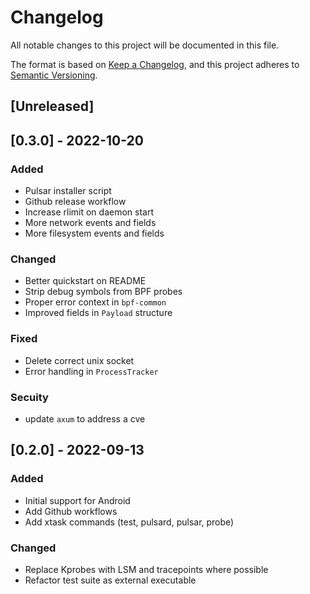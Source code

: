 # Changelog
All notable changes to this project will be documented in this file.

The format is based on [Keep a Changelog](https://keepachangelog.com/en/1.0.0/),
and this project adheres to [Semantic Versioning](https://semver.org/spec/v2.0.0.html).

## [Unreleased]

## [0.3.0] - 2022-10-20

### Added
- Pulsar installer script
- Github release workflow
- Increase rlimit on daemon start
- More network events and fields
- More filesystem events and fields

### Changed
- Better quickstart on README 
- Strip debug symbols from BPF probes
- Proper error context in `bpf-common`
- Improved fields in `Payload` structure

### Fixed
- Delete correct unix socket
- Error handling in `ProcessTracker`

### Secuity
- update `axum` to address a cve

## [0.2.0] - 2022-09-13

### Added
- Initial support for Android
- Add Github workflows
- Add xtask commands (test, pulsard, pulsar, probe)

### Changed
- Replace Kprobes with LSM and tracepoints where possible
- Refactor test suite as external executable

